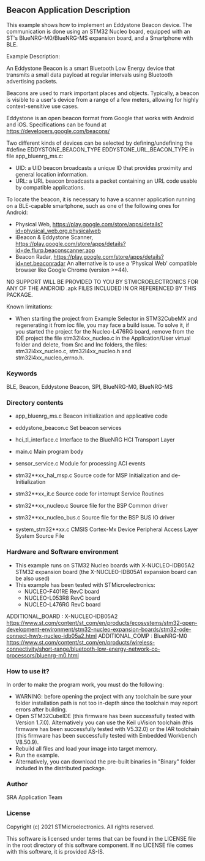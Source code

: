 ﻿
## <b>Beacon Application Description</b>

This example shows how to implement an Eddystone Beacon device.
The communication is done using an STM32 Nucleo board, equipped with an ST's 
BlueNRG-M0/BlueNRG-MS expansion board, and a Smartphone with BLE.

Example Description:

An Eddystone Beacon is a smart Bluetooth Low Energy device that transmits 
a small data payload at regular intervals using Bluetooth advertising packets.

Beacons are used to mark important places and objects. Typically, a beacon 
is visible to a user's device from a range of a few meters, allowing for highly 
context-sensitive use cases. 

Eddystone is an open beacon format from Google that works with Android and iOS. 
Specifications can be found at https://developers.google.com/beacons/

Two different kinds of devices can be selected by defining/undefining the 
#define EDDYSTONE_BEACON_TYPE EDDYSTONE_URL_BEACON_TYPE in file app_bluenrg_ms.c:
- UID: a UID beacon broadcasts a unique ID that provides proximity and general 
  location information.
- URL: a URL beacon broadcasts a packet containing an URL code usable by compatible 
  applications.

To locate the beacon, it is necessary to have a scanner application running
on a BLE-capable smartphone, such as one of the following ones for Android:
- Physical Web, https://play.google.com/store/apps/details?id=physical_web.org.physicalweb
- iBeacon & Eddystone Scanner, https://play.google.com/store/apps/details?id=de.flurp.beaconscanner.app
- Beacon Radar, https://play.google.com/store/apps/details?id=net.beaconradar
An alternative is to use a 'Physical Web' compatible browser like Google Chrome (version >=44).

NO SUPPORT WILL BE PROVIDED TO YOU BY STMICROELECTRONICS FOR ANY OF THE
ANDROID .apk FILES INCLUDED IN OR REFERENCED BY THIS PACKAGE.

Known limitations:

- When starting the project from Example Selector in STM32CubeMX and regenerating it
  from ioc file, you may face a build issue. To solve it, if you started the project for the
  Nucleo-L476RG board, remove from the IDE project the file stm32l4xx_nucleo.c in the Application/User
  virtual folder and delete, from Src and Inc folders, the files: stm32l4xx_nucleo.c, stm32l4xx_nucleo.h
  and stm32l4xx_nucleo_errno.h.

### <b>Keywords</b>

BLE, Beacon, Eddystone Beacon, SPI, BlueNRG-M0, BlueNRG-MS

### <b>Directory contents</b>

 - app_bluenrg_ms.c       Beacon initialization and applicative code
 
 - eddystone_beacon.c     Set beacon services 
 
 - hci_tl_interface.c     Interface to the BlueNRG HCI Transport Layer 
 
 - main.c                 Main program body
 
 - sensor_service.c       Module for processing ACI events
 
 - stm32**xx_hal_msp.c    Source code for MSP Initialization and de-Initialization

 - stm32**xx_it.c         Source code for interrupt Service Routines

 - stm32**xx_nucleo.c     Source file for the BSP Common driver 
						
 - stm32**xx_nucleo_bus.c Source file for the BSP BUS IO driver
 
 - system_stm32**xx.c     CMSIS Cortex-Mx Device Peripheral Access Layer
                          System Source File
  
### <b>Hardware and Software environment</b>

  - This example runs on STM32 Nucleo boards with X-NUCLEO-IDB05A2 STM32 expansion board
    (the X-NUCLEO-IDB05A1 expansion board can be also used)
  - This example has been tested with STMicroelectronics:
    - NUCLEO-F401RE RevC board  
    - NUCLEO-L053R8 RevC board
    - NUCLEO-L476RG RevC board

ADDITIONAL_BOARD : X-NUCLEO-IDB05A2 https://www.st.com/content/st_com/en/products/ecosystems/stm32-open-development-environment/stm32-nucleo-expansion-boards/stm32-ode-connect-hw/x-nucleo-idb05a2.html
ADDITIONAL_COMP : BlueNRG-M0 https://www.st.com/content/st_com/en/products/wireless-connectivity/short-range/bluetooth-low-energy-network-co-processors/bluenrg-m0.html

### <b>How to use it?</b>

In order to make the program work, you must do the following:
 - WARNING: before opening the project with any toolchain be sure your folder
   installation path is not too in-depth since the toolchain may report errors
   after building.
 - Open STM32CubeIDE (this firmware has been successfully tested with Version 1.7.0).
   Alternatively you can use the Keil uVision toolchain (this firmware
   has been successfully tested with V5.32.0) or the IAR toolchain (this firmware has 
   been successfully tested with Embedded Workbench V8.50.9).
 - Rebuild all files and load your image into target memory.
 - Run the example.
 - Alternatively, you can download the pre-built binaries in "Binary" 
   folder included in the distributed package.

### <b>Author</b>

SRA Application Team

### <b>License</b>

Copyright (c) 2021 STMicroelectronics.
All rights reserved.

This software is licensed under terms that can be found in the LICENSE file
in the root directory of this software component.
If no LICENSE file comes with this software, it is provided AS-IS.
